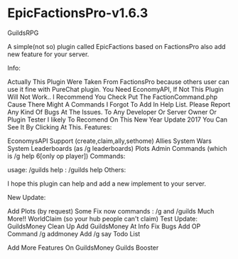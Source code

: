# EpicFactionsPro-v1.6.3
GuildsRPG

A simple(not so) plugin called EpicFactions based on FactionsPro also add new feature for your server.

Info:

Actually This Plugin Were Taken From FactionsPro because others user can use it fine with PureChat plugin.
You Need EconomyAPI, If Not This Plugin Will Not Work..
I Recommend You Check Put The FactionCommand.php Cause There Might A Commands I Forgot To Add In Help List.
Please Report Any Kind Of Bugs At The Issues.
To Any Developer Or Server Owner Or Plugin Tester I likely To Recomend On This New Year Update 2017 You Can See It By Clicking At This.
Features:

 EconomysAPI Support (create,claim,ally,sethome)
 Allies System
 Wars System
 Leaderboards (as /g leaderboards)
 Plots
 Admin Commands (which is /g help 6[only op player])
Commands:

usage: /guilds
help : /guilds help
Others:

I hope this plugin can help and add a new implement to your server.

New Update:

 Add Plots (by request)
 Some Fix
 now commands : /g and /guilds
 Much More!!
 WorldClaim (so your hub people can't claim)
 Test Update: GuildsMoney
 Clean Up
 Add GuildsMoney At Info
 Fix Bugs
 Add OP Command /g addmoney
 Add /g say
Todo List

 Add More Features On GuildsMoney
 Guilds Booster
